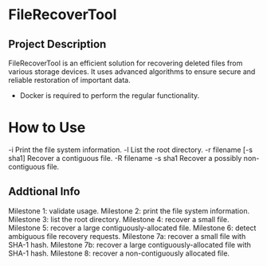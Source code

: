 # FileRecoverTool          
## Project Description
FileRecoverTool is an efficient solution for recovering deleted files from various storage devices. It uses advanced algorithms to ensure secure and reliable restoration of important data.

* Docker is required to perform the regular functionality.
# How to Use

  -i                     Print the file system information.
  -l                     List the root directory.
  -r filename [-s sha1]  Recover a contiguous file.
  -R filename -s sha1    Recover a possibly non-contiguous file.
## Addtional Info
Milestone 1: validate usage. 
Milestone 2: print the file system information. 
Milestone 3: list the root directory. 
Milestone 4: recover a small file.
Milestone 5: recover a large contiguously-allocated file. 
Milestone 6: detect ambiguous file recovery requests. 
Milestone 7a: recover a small file with SHA-1 hash. 
Milestone 7b: recover a large contiguously-allocated file with SHA-1 hash. 
Milestone 8: recover a non-contiguously allocated file. 
